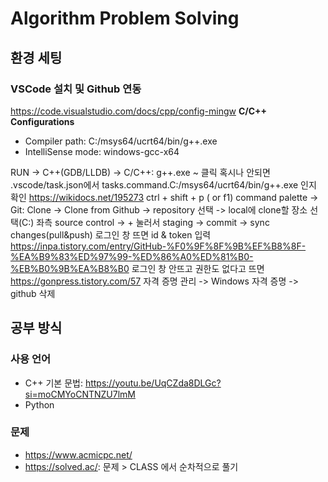 # Algorithm Problem Solving

## 환경 세팅

### VSCode 설치 및 Github 연동
https://code.visualstudio.com/docs/cpp/config-mingw
**C/C++ Configurations**
- Compiler path: C:/msys64/ucrt64/bin/g++.exe
- IntelliSense mode: windows-gcc-x64

RUN -> C++(GDB/LLDB) -> C/C++: g++.exe ~ 클릭
혹시나 안되면 .vscode/task.json에서 tasks.command.C:/msys64/ucrt64/bin/g++.exe 인지 확인
https://wikidocs.net/195273
ctrl + shift + p ( or f1) command palette -> Git: Clone -> Clone from Github -> repository 선택 -> local에 clone할 장소 선택(C:\)
좌측 source control -> + 눌러서 staging -> commit -> sync changes(pull&push)
로그인 창 뜨면 id & token 입력
https://inpa.tistory.com/entry/GitHub-%F0%9F%8F%9B%EF%B8%8F-%EA%B9%83%ED%97%99-%ED%86%A0%ED%81%B0-%EB%B0%9B%EA%B8%B0
로그인 창 안뜨고 권한도 없다고 뜨면
https://gonpress.tistory.com/57
자격 증명 관리 -> Windows 자격 증명 -> github 삭제

## 공부 방식
### 사용 언어
- C++
기본 문법: https://youtu.be/UqCZda8DLGc?si=moCMYoCNTNZU7lmM
- Python
### 문제
- https://www.acmicpc.net/
- https://solved.ac/: 문제 > CLASS 에서 순차적으로 풀기
